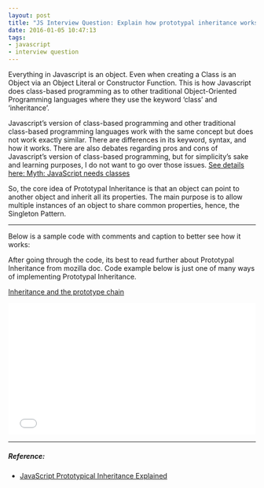 ```yaml
---
layout: post
title: "JS Interview Question: Explain how prototypal inheritance works"
date: 2016-01-05 10:47:13
tags:
- javascript
- interview question
---
```


Everything in Javascript is an object. Even when creating a Class is an Object via an Object Literal or Constructor Function. This is how Javascript does class-based programming as to other traditional Object-Oriented Programming languages where they use the keyword ‘class’ and ‘inheritance’.

Javascript’s version of class-based programming and other traditional class-based programming languages work with the same concept but does not work exactly similar. There are differences in its keyword, syntax, and how it works. There are also debates regarding pros and cons of Javascript’s version of class-based programming, but for simplicity’s sake and learning purposes, I do not want to go over those issues. [See details here: Myth: JavaScript needs classes](http://www.2ality.com/2011/11/javascript-classes.html)

So, the core idea of Prototypal Inheritance is that an object can point to another object and inherit all its properties. The main purpose is to allow multiple instances of an object to share common properties, hence, the Singleton Pattern.

-----

Below is a sample code with comments and caption to better see how it works:

After going through the code, its best to read further about Prototypal Inheritance from mozilla doc. Code example below is just one of many ways of implementing Prototypal Inheritance.

[Inheritance and the prototype chain](https://developer.mozilla.org/en-US/docs/Web/JavaScript/Inheritance_and_the_prototype_chain)

<iframe height='268' scrolling='no' src='//codepen.io/rlynjb/embed/xZqJNL/?height=268&theme-id=20698&default-tab=js' frameborder='no' allowtransparency='true' allowfullscreen='true' style='width: 100%;'>See the Pen <a href='http://codepen.io/rlynjb/pen/xZqJNL/'>learning prototypal inheritance</a> by rlynjb (<a href='http://codepen.io/rlynjb'>@rlynjb</a>) on <a href='http://codepen.io'>CodePen</a>.
</iframe>

-----

##### **Reference:**

- [JavaScript Prototypical Inheritance Explained](http://www.htmlgoodies.com/html5/tutorials/javascript-prototypical-inheritance-explained.html#fbid=iKcMD3kLi8E)

